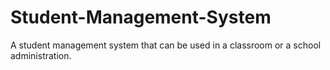 # Student-Management-System
A student management system that can be used in a classroom or a school administration.
